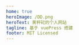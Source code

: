 ```yaml
---
home: true
heroImage: /DD.png
heroText: 黄秤砣的个人网站
tagline: 基于 vuePress 搭建
footer: MIT Licensed
---
```

<custom-action />
